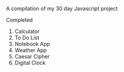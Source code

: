 A compilation of my 30 day Javascript project

Completed
1. Calculator
2. To Do List
3. Notebook App
4. Weather App
5. Caesar Cipher
6. Digital Clock